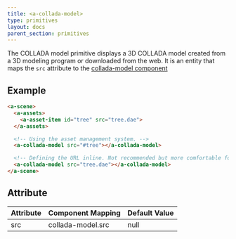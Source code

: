 ```yaml
---
title: <a-collada-model>
type: primitives
layout: docs
parent_section: primitives
---
```


The COLLADA model primitive displays a 3D COLLADA model created from a 3D
modeling program or downloaded from the web. It is an entity that maps the
`src` attribute to the [collada-model component][collada]

## Example

```html
<a-scene>
  <a-assets>
    <a-asset-item id="tree" src="tree.dae">
  </a-assets>

  <!-- Using the asset management system. -->
  <a-collada-model src="#tree"></a-collada-model>

  <!-- Defining the URL inline. Not recommended but more comfortable for web developers. -->
  <a-collada-model src="tree.dae"></a-collada-model>
</a-scene>
```

## Attribute

| Attribute | Component Mapping | Default Value |
|-----------|-------------------|---------------|
| src       | collada-model.src | null          |

[collada]: ../components/collada-model.md
